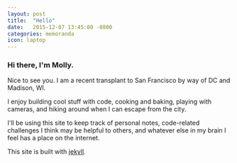 ```yaml
---
layout: post
title:  "Hello"
date:   2015-12-07 13:45:00 -0800
categories: memoranda
icon: laptop
---
```

### Hi there, I'm Molly. 
Nice to see you. I am a recent transplant to San Francisco by way of DC and Madison, WI. 

I enjoy building cool stuff with code, cooking and baking, playing with cameras, and hiking around when I can escape from the city.  

I'll be using this site to keep track of personal notes, code-related challenges I think may be helpful to others, and whatever else in my brain I feel has a place on the internet. 

This site is built with [jekyll](https://jekyllrb.com/).